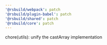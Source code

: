 ```yaml
---
'@rsbuild/webpack': patch
'@rsbuild/plugin-babel': patch
'@rsbuild/shared': patch
'@rsbuild/core': patch
---
```


chore(utils): unify the castArray implementation
